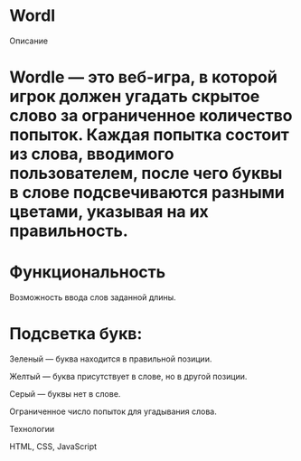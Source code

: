 # Wordl
Описание

# Wordle — это веб-игра, в которой игрок должен угадать скрытое слово за ограниченное количество попыток. Каждая попытка состоит из слова, вводимого пользователем, после чего буквы в слове подсвечиваются разными цветами, указывая на их правильность.

# Функциональность

Возможность ввода слов заданной длины.

# Подсветка букв:

Зеленый — буква находится в правильной позиции.

Желтый — буква присутствует в слове, но в другой позиции.

Серый — буквы нет в слове.


Ограниченное число попыток для угадывания слова.

Технологии

HTML, CSS, JavaScript
